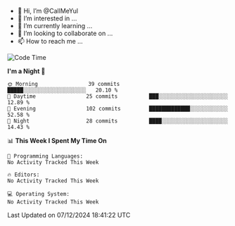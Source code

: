 - 👋 Hi, I’m @CallMeYul
- 👀 I’m interested in ...
- 🌱 I’m currently learning ...
- 💞️ I’m looking to collaborate on ...
- 📫 How to reach me ...

<!---
CallMeYul/CallMeYul is a ✨ special ✨ repository because its `README.md` (this file) appears on your GitHub profile.
You can click the Preview link to take a look at your changes.
--->

<!--START_SECTION:waka-->
![Code Time](http://img.shields.io/badge/Code%20Time-43%20hrs%207%20mins-blue)

**I'm a Night 🦉** 

```text
🌞 Morning                39 commits          █████░░░░░░░░░░░░░░░░░░░░   20.10 % 
🌆 Daytime                25 commits          ███░░░░░░░░░░░░░░░░░░░░░░   12.89 % 
🌃 Evening                102 commits         █████████████░░░░░░░░░░░░   52.58 % 
🌙 Night                  28 commits          ████░░░░░░░░░░░░░░░░░░░░░   14.43 % 
```


📊 **This Week I Spent My Time On** 

```text
💬 Programming Languages: 
No Activity Tracked This Week

🔥 Editors: 
No Activity Tracked This Week

💻 Operating System: 
No Activity Tracked This Week
```


 Last Updated on 07/12/2024 18:41:22 UTC
<!--END_SECTION:waka-->
